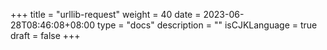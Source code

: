 +++
title = "urllib-request"
weight = 40
date = 2023-06-28T08:46:08+08:00
type = "docs"
description = ""
isCJKLanguage = true
draft = false
+++